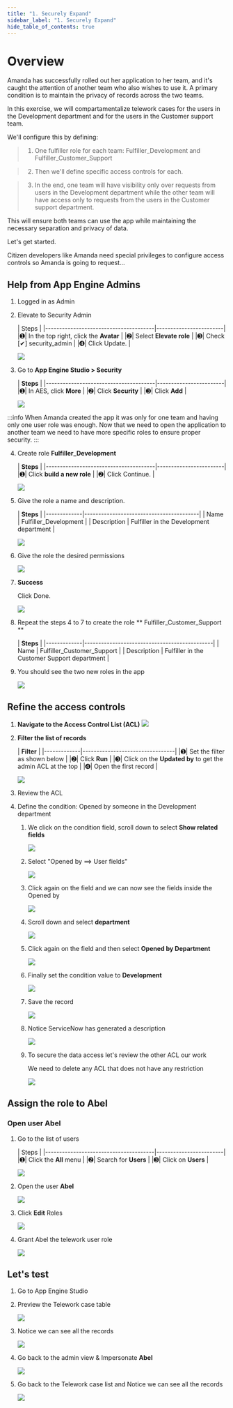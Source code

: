 ```yaml
---
title: "1. Securely Expand" 
sidebar_label: "1. Securely Expand"
hide_table_of_contents: true
---
```

# Overview

Amanda has successfully rolled out her application to her team, and it's caught the attention of another team who also wishes to use it. A primary condition is to maintain the privacy of records across the two teams.

In this exercise, we will compartamentalize telework cases for the users in the Development department and for the users in the Customer support team.  

We'll configure this by defining:

>1. One fulfiller role for each team: Fulfiller_Development and Fulfiller_Customer_Support 


>2. Then we'll define specific access controls for each.


>3. In the end, one team will have visibility only over requests from users in the Development department while the other team will have access only to requests from the users in the Customer support department. 

This will ensure both teams can use the app while maintaining the necessary separation and privacy of data.

Let's get started. 

Citizen developers like Amanda need special privileges to configure access controls so Amanda is going to request...


## Help from App Engine Admins

1.	Logged in as Admin


2. Elevate to Security Admin

    | Steps                                                 | 
    |---------------------------------------|------------------------|
    |<span className="large-number">➊</span>| In the top right, click the **Avatar**  |
    |<span className="large-number">➋</span>| Select **Elevate role**    |
    |<span className="large-number">➌</span>| Check [✔] security_admin   |
    |<span className="large-number">➍</span>| Click <span className="button-purple">Update</span>.   |

    ![](./images/segment_01_Elevate_Security_Admin.png)


3. Go to **App Engine Studio > Security**

    | **Steps**                                                 | 
    |---------------------------------------|------------------------|
    |<span className="large-number">➊</span>| In AES, click **More**  |
    |<span className="large-number">➋</span>| Click **Security**    |
    |<span className="large-number">➌</span>| Click **Add**   |

    ![](./images/segment_02_AES_Go_to_Security.png)

:::info
When Amanda created the app it was only for one team and having only one user role was enough.
Now that we need to open the application to another team we need to have more specific roles to ensure proper security.
:::


4. Create role **Fulfiller_Development**

    | **Steps**                                                 | 
    |---------------------------------------|------------------------|
    |<span className="large-number">➊</span>| Click **build a new role**  |
    |<span className="large-number">➋</span>| Click <span className="button-purple">Continue</span>.   |

    ![](./images/segment_03_AES_Create_Role_01.png)



5. Give the role a name and description.

    | **Steps**                                             | 
    |-------------|-----------------------------------------|
    | Name        | Fulfiller_Development                   |
    | Description | Fulfiller in the Development department |

    ![](./images/segment_03_AES_Create_Role_02.png)


6. Give the role the desired permissions

    ![](./images/segment_03_AES_Create_Role_03_Permission.png)

7. **Success**

    Click <span className="button-purple">Done</span>.

    ![](./images/segment_03_AES_Create_Role_04_Success.png)


7. Repeat the steps 4 to 7 to create the role ** Fulfiller_Customer_Support **

    | **Steps**                                                  | 
    |-------------|----------------------------------------------|
    | Name        | Fulfiller_Customer_Support                   |
    | Description | Fulfiller in the Customer Support department |


8. You should see the two new roles in the app

    ![](./images/segment_03_AES_Create_Role_05_Result.png)


## Refine the access controls 

1. **Navigate to the Access Control List (ACL)**
    ![](./images/segment_04_ACL_01_Go_to_ACL.png)


2. **Filter the list of records**

    | **Filter**                                      | 
    |-------------|---------------------------------|
    |<span className="large-number">➊</span>| Set the filter as shown below |
    |<span className="large-number">➋</span>| Click **Run**    |
    |<span className="large-number">➌</span>| Click on the **Updated by** to get the admin ACL at the top   |
    |<span className="large-number">➍</span>| Open the first record  |

    ![](./images/segment_04_ACL_02_Filter_ACLs.png)


3. Review the ACL 

4. Define the condition: Opened by someone in the Development department

    1. We click on the condition field, scroll down to select **Show related fields**

        ![](./images/segment_04_ACL_03_Condition_01.png)

    2. Select "Opened by ⟹ User fields"

        ![](./images/segment_04_ACL_03_Condition_02.png)

    3. Click again on the field and we can now see the fields inside the Opened by

        ![](./images/segment_04_ACL_03_Condition_03.png)

    4. Scroll down and select **department**

        ![](./images/segment_04_ACL_03_Condition_04.png)
    
    5. Click again on the field and then select **Opened by Department**

        ![](./images/segment_04_ACL_03_Condition_05.png)

    6. Finally set the condition value to **Development**

        ![](./images/segment_04_ACL_03_Condition_06.png)

    7. Save the record

        ![](./images/segment_04_ACL_03_Condition_07_Save_ACL.png)

    8. Notice ServiceNow has generated a description

        ![](./images/segment_04_ACL_03_Condition_08.png)

    9. To secure the data access let's review the other ACL our work 

        We need to delete any ACL that does not have any restriction

        ![](./images/segment_04_ACL_03_Delete_ACL_with_no_restriction.png)

         
## Assign the role to Abel

### Open user Abel

1. Go to the list of users

    | Steps                                                 | 
    |---------------------------------------|------------------------|
    |<span className="large-number">➊</span>| Click the **All** menu  | 
    |<span className="large-number">➋</span>| Search for **Users**    |
    |<span className="large-number">➌</span>| Click on **Users**      |

    ![](./images/06-Create-new-user-1.png)


2. Open the user **Abel**

    ![](./images/segment_04_Assign_Role_01.png)


3. Click **Edit** Roles

    ![](./images/segment_04_Assign_Role_02.png)


4. Grant Abel the telework user role

    ![](./images/segment_04_Assign_Role_03.png)


## Let's test

1. Go to App Engine Studio


2. Preview the Telework case table

    ![](./images/segment_04_Test_01.png)


3. Notice we can see all the records

    ![](./images/segment_04_Test_02.png)


4. Go back to the admin view & Impersonate **Abel**

    ![](./images/segment_04_Test_03.png)


5. Go back to the Telework case list and Notice we can see all the records

    ![](./images/segment_04_Test_04.png)

